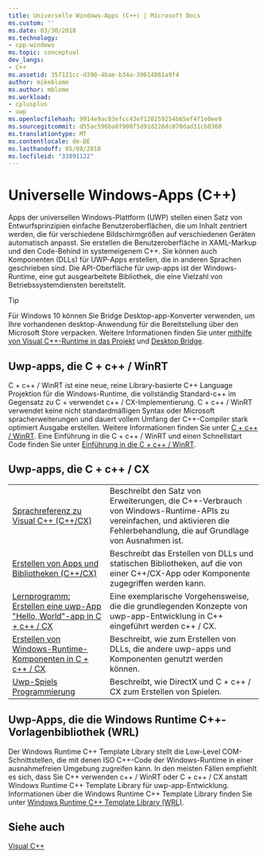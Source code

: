 ```yaml
---
title: Universelle Windows-Apps (C++) | Microsoft Docs
ms.custom: ''
ms.date: 03/30/2018
ms.technology:
- cpp-windows
ms.topic: conceptual
dev_langs:
- C++
ms.assetid: 357121cc-d390-4bae-b34a-39614861a9f4
author: mikeblome
ms.author: mblome
ms.workload:
- cplusplus
- uwp
ms.openlocfilehash: 9914e9ac83efcc43ef120259254b65ef4f1e0ee9
ms.sourcegitcommit: d55ac596ba8f908f5d91d228dc070dad31cb8360
ms.translationtype: MT
ms.contentlocale: de-DE
ms.lasthandoff: 05/08/2018
ms.locfileid: "33891122"
---
```

# <a name="universal-windows-apps-c"></a>Universelle Windows-Apps (C++)

Apps der universellen Windows-Plattform (UWP) stellen einen Satz von Entwurfsprinzipien einfache Benutzeroberflächen, die um Inhalt zentriert werden, die für verschiedene Bildschirmgrößen auf verschiedenen Geräten automatisch anpasst. Sie erstellen die Benutzeroberfläche in XAML-Markup und den Code-Behind in systemeigenem C++. Sie können auch Komponenten (DLLs) für UWP-Apps erstellen, die in anderen Sprachen geschrieben sind. Die API-Oberfläche für uwp-apps ist der Windows-Runtime, eine gut ausgearbeitete Bibliothek, die eine Vielzahl von Betriebssystemdiensten bereitstellt.

> [!TIP]  
> Für Windows 10 können Sie Bridge Desktop-app-Konverter verwenden, um Ihre vorhandenen desktop-Anwendung für die Bereitstellung über den Microsoft Store verpacken. Weitere Informationen finden Sie unter [mithilfe von Visual C++-Runtime in das Projekt](https://blogs.msdn.microsoft.com/vcblog/2016/07/07/using-visual-c-runtime-in-centennial-project) und [Desktop Bridge](/windows/uwp/porting/desktop-to-uwp-root).

## <a name="uwp-apps-that-use-cwinrt"></a>Uwp-apps, die C + c++ / WinRT

C + c++ / WinRT ist eine neue, reine Library-basierte C++ Language Projektion für die Windows-Runtime, die vollständig Standard-c++ im Gegensatz zu C + verwendet c++ / CX-Implementierung. C + c++ / WinRT verwendet keine nicht standardmäßigen Syntax oder Microsoft spracherweiterungen und dauert vollem Umfang der C++-Compiler stark optimiert Ausgabe erstellen. Weitere Informationen finden Sie unter [C + c++ / WinRT](/windows/uwp/cpp-and-winrt-apis). Eine Einführung in die C + c++ / WinRT und einen Schnellstart Code finden Sie unter [Einführung in die C + c++ / WinRT](/windows/uwp/cpp-and-winrt-apis/intro-to-using-cpp-with-winrt).

## <a name="uwp-apps-that-use-ccx"></a>Uwp-apps, die C + c++ / CX

|||
|-|-|
|[Sprachreferenz zu Visual C++ (C++/CX)](../cppcx/visual-c-language-reference-c-cx.md)|Beschreibt den Satz von Erweiterungen, die C++-Verbrauch von Windows-Runtime-APIs zu vereinfachen, und aktivieren die Fehlerbehandlung, die auf Grundlage von Ausnahmen ist.|
|[Erstellen von Apps und Bibliotheken (C++/CX)](../cppcx/building-apps-and-libraries-c-cx.md)|Beschreibt das Erstellen von DLLs und statischen Bibliotheken, auf die von einer C++/CX-App oder Komponente zugegriffen werden kann.|
|[Lernprogramm: Erstellen eine uwp-App "Hello, World"-app in C + c++ / CX](/windows/uwp/get-started/create-a-basic-windows-10-app-in-cpp)|Eine exemplarische Vorgehensweise, die die grundlegenden Konzepte von uwp-app-Entwicklung in C++ eingeführt werden c++ / CX. |
|[Erstellen von Windows-Runtime-Komponenten in C + c++ / CX](/windows/uwp/winrt-components/creating-windows-runtime-components-in-cpp)|Beschreibt, wie zum Erstellen von DLLs, die andere uwp-apps und Komponenten genutzt werden können.|
|[Uwp-Spiels Programmierung](/windows/uwp/gaming/)|Beschreibt, wie DirectX und C + c++ / CX zum Erstellen von Spielen.|

## <a name="uwp-apps-that-use-the-windows-runtime-c-template-library-wrl"></a>Uwp-Apps, die die Windows Runtime C++-Vorlagenbibliothek (WRL)

Der Windows Runtime C++ Template Library stellt die Low-Level COM-Schnittstellen, die mit denen ISO C++-Code der Windows-Runtime in einer ausnahmefreien Umgebung zugreifen kann. In den meisten Fällen empfiehlt es sich, dass Sie C++ verwenden c++ / WinRT oder C + c++ / CX anstatt Windows Runtime C++ Template Library für uwp-app-Entwicklung. Informationen über die Windows Runtime C++ Template Library finden Sie unter [Windows Runtime C++ Template Library (WRL)](../windows/windows-runtime-cpp-template-library-wrl.md).

## <a name="see-also"></a>Siehe auch

[Visual C++](../visual-cpp-in-visual-studio.md)<br/>
